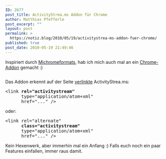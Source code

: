 ```yaml
---
ID: 2677
post_title: ActivityStrea.ms Addon für Chrome
author: Matthias Pfefferle
post_excerpt: ""
layout: post
permalink: >
  https://notiz.blog/2010/05/19/activitystrea-ms-addon-fuer-chrome/
published: true
post_date: 2010-05-19 21:49:46
---
```

<!-- wp:paragraph -->
<p>Inspiriert durch <a href="https://notiz.blog/2010/04/28/michromeformats/">Michromeformats</a>, hab ich mich auch mal an ein <a href="https://chrome.google.com/extensions/detail/fdhfcnnephnhamkbfeohddpflahcdado">Chrome-Addon</a> gemacht :)</p>
<!-- /wp:paragraph -->

<!-- wp:image {"id":2678,"align":"center"} -->
<figure class="wp-block-image aligncenter"><img src="https://notiz.blog/wp-content/uploads/2010/05/activitystreams-addon.jpg" alt="" class="wp-image-2678" /></figure>
<!-- /wp:image -->

<!-- wp:paragraph -->
<p>Das Addon erkennt auf der Seite <a href="http://wiki.activitystrea.ms/Autodiscovery">verlinkte</a> ActivityStrea.ms:</p>
<!-- /wp:paragraph -->

<!-- wp:preformatted -->
<pre class="wp-block-preformatted">&lt;link <strong>rel="activitystream"</strong>
      type="application/atom+xml"
      href="..." /></pre>
<!-- /wp:preformatted -->

<!-- wp:paragraph -->
<p>oder:</p>
<!-- /wp:paragraph -->

<!-- wp:preformatted -->
<pre class="wp-block-preformatted">&lt;link rel="alternate"
      <strong>class="activitystream"</strong> 
      type="application/atom+xml"
      href="..." /></pre>
<!-- /wp:preformatted -->

<!-- wp:paragraph -->
<p>Kein Hexenwerk, aber immerhin mal ein Anfang :) Falls euch noch ein paar Features einfallen, immer raus damit.</p>
<!-- /wp:paragraph -->